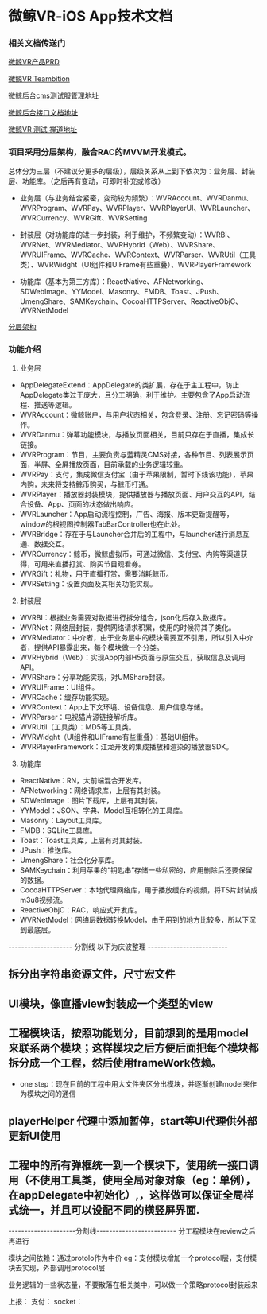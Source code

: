 
# 微鲸VR-iOS App技术文档

### 相关文档传送门

[微鲸VR产品PRD](http://172.29.200.30:9999/app/#g=1&p=whaleyvr_prd)

[微鲸VR Teambition](https://www.teambition.com/project/5754eb7d58901fe9311700ed/tasks/scrum/5a55f9c9276d1441f95f30c5)

[微鲸后台cms测试服管理地址](http://vrtest-cms.aginomoto.com/newVR-portal/login)

[微鲸后台接口文档地址](https://git.moretv.cn/vr-service/doc/tree/master/%E6%8E%A5%E5%8F%A3%E6%96%87%E6%A1%A3/%E6%8E%A5%E5%8F%A3)

[微鲸VR 测试 禅道地址](http://172.29.1.74/snailvr/www/bug-browse-2-0-bySearch-128.html)

### 项目采用分层架构，融合RAC的MVVM开发模式。

总体分为三层（不建议分更多的层级），层级关系从上到下依次为：业务层、封装层、功能库。（之后再有变动，可即时补充或修改）

- 业务层（与业务结合紧密，变动较为频繁）：WVRAccount、WVRDanmu、WVRProgram、WVRPay、WVRPlayer、WVRPlayerUI、WVRLauncher、WVRCurrency、WVRGift、WVRSetting

- 封装层（对功能库的进一步封装，利于维护，不频繁变动）：WVRBI、WVRNet、WVRMediator、WVRHybrid（Web）、WVRShare、WVRUIFrame、WVRCache、WVRContext、WVRParser、WVRUtil（工具类）、WVRWidght（UI组件和UIFrame有些重叠）、WVRPlayerFramework

- 功能库（基本为第三方库）：ReactNative、AFNetworking、SDWebImage、YYModel、Masonry、FMDB、Toast、JPush、UmengShare、SAMKeychain、CocoaHTTPServer、ReactiveObjC、WVRNetModel

[分层架构](https://github.com/a1049145827/Resources/raw/master/WhaleyVR_iOS_%20Architecture.png)

### 功能介绍

1. 业务层

- AppDelegateExtend：AppDelegate的类扩展，存在于主工程中，防止AppDelegate类过于庞大，且分工明确，利于维护。主要包含了App启动流程、推送等逻辑。
- WVRAccount：微鲸账户，与用户状态相关，包含登录、注册、忘记密码等操作。
- WVRDanmu：弹幕功能模块，与播放页面相关，目前只存在于直播，集成长链接。
- WVRProgram：节目，主要负责与蓝精灵CMS对接，各种节目、列表展示页面，半屏、全屏播放页面，目前承载的业务逻辑较重。
- WVRPay：支付，集成微信支付宝（由于苹果限制，暂时下线该功能），苹果内购，未来将支持鲸币购买，与鲸币打通。
- WVRPlayer：播放器封装模块，提供播放器与播放页面、用户交互的API，结合设备、App、页面的状态做出响应。
- WVRLauncher：App启动流程控制，广告、海报、版本更新提醒等，window的根视图控制器TabBarController也在此处。
- WVRBridge：存在于与Launcher合并后的工程中，与launcher进行消息互通、数据交互。
- WVRCurrency：鲸币，微鲸虚拟币，可通过微信、支付宝、内购等渠道获得，可用来直播打赏、购买节目观看券。
- WVRGift：礼物，用于直播打赏，需要消耗鲸币。
- WVRSetting：设置页面及其相关功能实现。

2. 封装层

- WVRBI：根据业务需要对数据进行拆分组合，json化后存入数据库。
- WVRNet：网络层封装，提供网络请求积累，使用的时候将其子类化。
- WVRMediator：中介者，由于业务层中的模块需要互不引用，所以引入中介者，提供API暴露出来，每个模块做一个分类。
- WVRHybrid（Web）：实现App内部H5页面与原生交互，获取信息及调用API。
- WVRShare：分享功能实现，对UMShare封装。
- WVRUIFrame：UI组件。
- WVRCache：缓存功能实现。
- WVRContext：App上下文环境、设备信息、用户信息存储。
- WVRParser：电视猫片源链接解析库。
- WVRUtil（工具类）：MD5等工具类。
- WVRWidght（UI组件和UIFrame有些重叠）：基础UI组件。
- WVRPlayerFramework：江龙开发的集成播放和渲染的播放器SDK。

3. 功能库

- ReactNative：RN，大前端混合开发库。
- AFNetworking：网络请求库，上层有其封装。
- SDWebImage：图片下载库，上层有其封装。
- YYModel：JSON、字典、Model互相转化的工具库。
- Masonry：Layout工具库。
- FMDB：SQLite工具库。
- Toast：Toast工具库，上层有对其封装。
- JPush：推送库。
- UmengShare：社会化分享库。
- SAMKeychain：利用苹果的“钥匙串”存储一些私密的，应用删除后还要保留的数据。
- CocoaHTTPServer：本地代理网络库，用于播放缓存的视频，将TS片封装成m3u8视频流。
- ReactiveObjC：RAC，响应式开发库。
- WVRNetModel：网络层数据转换Model，由于用到的地方比较多，所以下沉到最底层。


-------------------- 分割线 以下为庆波整理 -------------------------


## 拆分出字符串资源文件，尺寸宏文件

## UI模块，像直播view封装成一个类型的view


## 工程模块话，按照功能划分，目前想到的是用model来联系两个模块；这样模块之后方便后面把每个模块都拆分成一个工程，然后使用frameWork依赖。

* one step：现在目前的工程中用大文件夹区分出模块，并逐渐创建model来作为模块之间的通信


## playerHelper 代理中添加暂停，start等UI代理供外部更新UI使用

## 工程中的所有弹框统一到一个模块下，使用统一接口调用（不使用工具类，使用全局对象对象（eg：单例），在appDelegate中初始化）,，这样做可以保证全局样式统一，并且可以设配不同的横竖屏界面.


---------------------分割线-------------------------
分工程模块在review之后再进行


模块之间依赖：通过protolo作为中价 eg：支付模块增加一个protocol层，支付模块去实现，外部调用protocol层

业务逻辑的一些状态量，不要散落在相关类中，可以做一个策略protocol封装起来



上报：
支付：
socket：



